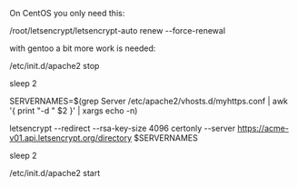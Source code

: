 On CentOS you only need this:

/root/letsencrypt/letsencrypt-auto renew --force-renewal

with gentoo a bit more work is needed:

/etc/init.d/apache2 stop

sleep 2

SERVERNAMES=$(grep Server /etc/apache2/vhosts.d/myhttps.conf | awk '{ print "-d " $2 }' | xargs echo -n)

letsencrypt --redirect --rsa-key-size 4096 certonly  --server https://acme-v01.api.letsencrypt.org/directory $SERVERNAMES

sleep 2

/etc/init.d/apache2 start

